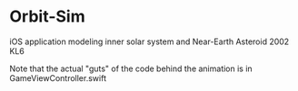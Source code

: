 # Orbit-Sim
iOS application modeling inner solar system and Near-Earth Asteroid 2002 KL6

Note that the actual "guts" of the code behind the animation is in GameViewController.swift
